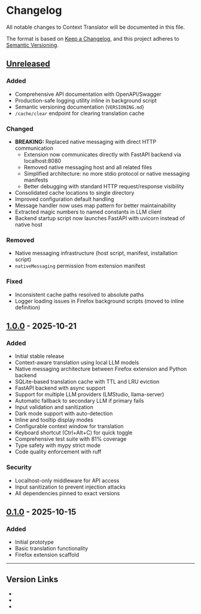 # Changelog

All notable changes to Context Translator will be documented in this file.

The format is based on [Keep a Changelog](https://keepachangelog.com/en/1.0.0/),
and this project adheres to [Semantic Versioning](https://semver.org/spec/v2.0.0.html).

## [Unreleased]

### Added
- Comprehensive API documentation with OpenAPI/Swagger
- Production-safe logging utility inline in background script
- Semantic versioning documentation (`VERSIONING.md`)
- `/cache/clear` endpoint for clearing translation cache

### Changed
- **BREAKING:** Replaced native messaging with direct HTTP communication
  - Extension now communicates directly with FastAPI backend via localhost:8080
  - Removed native messaging host and all related files
  - Simplified architecture: no more stdio protocol or native messaging manifests
  - Better debugging with standard HTTP request/response visibility
- Consolidated cache locations to single directory
- Improved configuration default handling
- Message handler now uses map pattern for better maintainability
- Extracted magic numbers to named constants in LLM client
- Backend startup script now launches FastAPI with uvicorn instead of native host

### Removed
- Native messaging infrastructure (host script, manifest, installation script)
- `nativeMessaging` permission from extension manifest

### Fixed
- Inconsistent cache paths resolved to absolute paths
- Logger loading issues in Firefox background scripts (moved to inline definition)

## [1.0.0] - 2025-10-21

### Added
- Initial stable release
- Context-aware translation using local LLM models
- Native messaging architecture between Firefox extension and Python backend
- SQLite-based translation cache with TTL and LRU eviction
- FastAPI backend with async support
- Support for multiple LLM providers (LMStudio, llama-server)
- Automatic fallback to secondary LLM if primary fails
- Input validation and sanitization
- Dark mode support with auto-detection
- Inline and tooltip display modes
- Configurable context window for translation
- Keyboard shortcut (Ctrl+Alt+C) for quick toggle
- Comprehensive test suite with 81% coverage
- Type safety with mypy strict mode
- Code quality enforcement with ruff

### Security
- Localhost-only middleware for API access
- Input sanitization to prevent injection attacks
- All dependencies pinned to exact versions

## [0.1.0] - 2025-10-15

### Added
- Initial prototype
- Basic translation functionality
- Firefox extension scaffold

---

## Version Links

- [Unreleased]: https://github.com/yourusername/context-translator/compare/v1.0.0...HEAD
- [1.0.0]: https://github.com/yourusername/context-translator/releases/tag/v1.0.0
- [0.1.0]: https://github.com/yourusername/context-translator/releases/tag/v0.1.0
